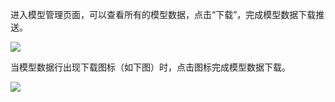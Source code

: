 进入模型管理页面，可以查看所有的模型数据，点击“下载”，完成模型数据下载推送。

![](https://img1.jcloudcs.com/cms/bab0a024-bd14-4a67-80f3-ff0c5d33325b20170714160747.png)

当模型数据行出现下载图标（如下图）时，点击图标完成模型数据下载。

![](https://img1.jcloudcs.com/cms/fd3cff72-9884-4220-83d5-af02c1e8d22b20170714160753.png)